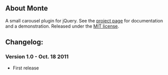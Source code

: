 ## About Monte

A small carousel plugin for jQuery. See the [project page](http://jacklmoore.com/monte/) for documentation and a demonstration.  Released under the [MIT license](http://www.opensource.org/licenses/mit-license.php).
 
## Changelog:

### Version 1.0 - Oct. 18 2011
* First release